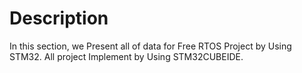 # Description
In this section, we Present all of data for Free RTOS Project by Using STM32. All project Implement by Using STM32CUBEIDE. 
